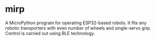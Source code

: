 # mirp
A MicroPython program for operating ESP32-based robots. It fits any robotic transporters with even number of wheels and single-servo grip. Control is carried out using BLE technology.
